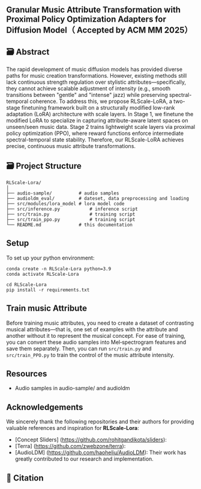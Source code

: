 ## Granular Music Attribute Transformation with Proximal Policy Optimization Adapters for Diffusion Model（ Accepted by ACM MM 2025）

## 🗃️ Abstract
The rapid development of music diffusion models has provided diverse paths for music creation transformations. However, existing methods still lack continuous strength regulation over stylistic attributes—specifically, they cannot achieve scalable adjustment of intensity (e.g., smooth transitions between "gentle" and "intense" jazz) while preserving spectral-temporal coherence. To address this, we propose RLScale-LoRA, a two-stage finetuning framework built on a structurally modified low-rank adaptation (LoRA) architecture with scale layers. In Stage 1, we finetune the modified LoRA to specialize in capturing attribute-aware latent spaces on unseen/seen music data. Stage 2 trains lightweight scale layers via proximal policy optimization (PPO), where reward functions enforce intermediate spectral-temporal state stability. Therefore, our RLScale-LoRA achieves precise, continuous music attribute transformations.

## 🗃️ Project Structure
```plaintext
RLScale-Lora/
│
├── audio-sample/          # audio samples
├── audioldm_eval/         # dateset, data preprocessing and loading
├── src/modules/lora_model # lora model code
├── src/inference.py           # inference script
├── src/train.py               # training script
├── src/train_ppo.py           # training script
└── README.md              # this documentation
```
## Setup
To set up your python environment:
```
conda create -n RLScale-Lora python=3.9
conda activate RLScale-Lora

cd RLScale-Lora
pip install -r requirements.txt

```
## Train music Attribute

Before training music attributes, you need to create a dataset of contrasting musical attributes—that is, one set of examples with the attribute and another without it to represent the musical concept. For ease of training, you can convert these audio samples into Mel‐spectrogram features and save them separately.
Then, you can run `src/train.py` and `src/train_PPO.py` to train the control of the music attribute intensity.
## Resources

  - Audio samples in audio-sample/ and audioldm
## Acknowledgements

We sincerely thank the following repositories and their authors for providing valuable references and inspiration for **RLScale-Lora**:
- [Concept Sliders] (https://github.com/rohitgandikota/sliders):
- [Terra] (https://github.com/zwebzone/terra):
- [AudioLDM] (https://github.com/haoheliu/AudioLDM):
Their work has greatly contributed to our research and implementation.


## 📖 Citation

